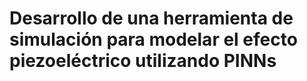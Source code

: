 # Desarrollo de una herramienta de simulación para modelar el efecto piezoeléctrico utilizando PINNs
